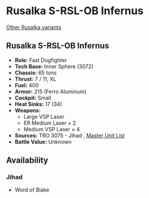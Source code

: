# Rusalka S-RSL-OB Infernus 

[Other Rusalka variants](../rusalka.md) 

## Rusalka S-RSL-OB Infernus 

- **Role:** Fast Dogfighter 
- **Tech Base:** Inner Sphere (3072) 
- **Chassis:** 65 tons 
- **Thrust:** 7 / 11, XL 
- **Fuel:** 400 
- **Armor:** 215 (Ferro Aluminum) 
- **Cockpit:** Small 
- **Heat Sinks:** 17 (34) 
- **Weapons:** 
  - Large VSP Laser 
  - ER Medium Laser × 2 
  - Medium VSP Laser × 4 
- **Sources:** TRO 3075 - Jihad , [Master Unit List](http://masterunitlist.info/Unit/Details/4950) 
- **Battle Value:** Unknown 

## Availability 

### Jihad 

- Word of Blake 

